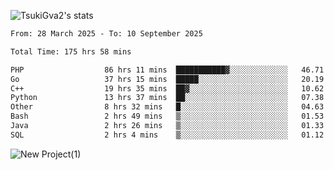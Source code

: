 
![TsukiGva2's stats](https://github-readme-stats.vercel.app/api?username=TsukiGva2&show_icons=true&theme=gruvbox)

<!--START_SECTION:waka-->

```txt
From: 28 March 2025 - To: 10 September 2025

Total Time: 175 hrs 58 mins

PHP                  86 hrs 11 mins  ███████████▓░░░░░░░░░░░░░   46.71 %
Go                   37 hrs 15 mins  █████░░░░░░░░░░░░░░░░░░░░   20.19 %
C++                  19 hrs 35 mins  ██▓░░░░░░░░░░░░░░░░░░░░░░   10.62 %
Python               13 hrs 37 mins  ██░░░░░░░░░░░░░░░░░░░░░░░   07.38 %
Other                8 hrs 32 mins   █░░░░░░░░░░░░░░░░░░░░░░░░   04.63 %
Bash                 2 hrs 49 mins   ▒░░░░░░░░░░░░░░░░░░░░░░░░   01.53 %
Java                 2 hrs 26 mins   ▒░░░░░░░░░░░░░░░░░░░░░░░░   01.33 %
SQL                  2 hrs 4 mins    ▒░░░░░░░░░░░░░░░░░░░░░░░░   01.12 %
```

<!--END_SECTION:waka-->

![New Project(1)](https://github.com/user-attachments/assets/ca397c4b-527a-4830-9802-b71a2622b058)

<!--
![91IYheGYbCL](https://github.com/user-attachments/assets/81d7ee5b-489d-41a0-a545-5872971bd286)
-->
